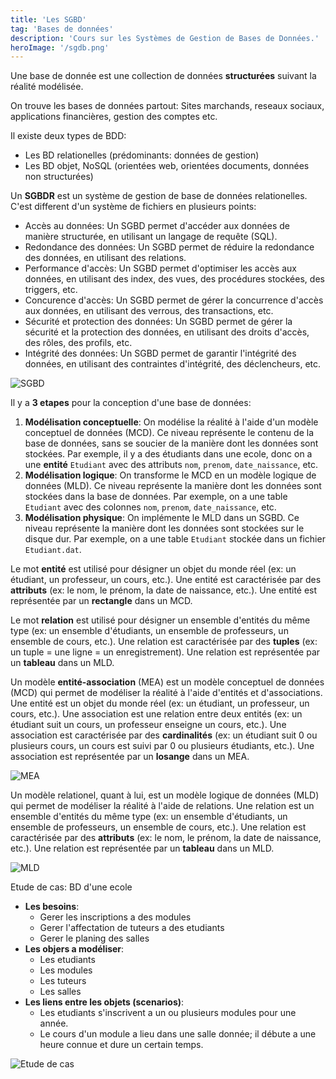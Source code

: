```yaml
---
title: 'Les SGBD'
tag: 'Bases de données'
description: 'Cours sur les Systèmes de Gestion de Bases de Données.'
heroImage: '/sgdb.png'
---
```


Une base de donnée est une collection de données **structurées** suivant la réalité modélisée. 

On trouve les bases de données partout: Sites marchands, reseaux sociaux, applications financières, gestion des comptes etc.

Il existe deux types de BDD: 
- Les BD relationelles (prédominants: données de gestion)
- Les BD objet, NoSQL (orientées web, orientées documents, données non structurées)

Un **SGBDR** est un système de gestion de base de données relationelles. C'est different d'un système de fichiers en plusieurs points:

- Accès au données: Un SGBD permet d'accéder aux données de manière structurée, en utilisant un langage de requête (SQL).
- Redondance des données: Un SGBD permet de réduire la redondance des données, en utilisant des relations.
- Performance d'accès: Un SGBD permet d'optimiser les accès aux données, en utilisant des index, des vues, des procédures stockées, des triggers, etc.
- Concurence d'accès: Un SGBD permet de gérer la concurrence d'accès aux données, en utilisant des verrous, des transactions, etc.
- Sécurité et protection des données: Un SGBD permet de gérer la sécurité et la protection des données, en utilisant des droits d'accès, des rôles, des profils, etc.
- Intégrité des données: Un SGBD permet de garantir l'intégrité des données, en utilisant des contraintes d'intégrité, des déclencheurs, etc.

![SGBD](/sgbd.png)

Il y a **3 etapes** pour la conception d'une base de données:

1. **Modélisation conceptuelle**: On modélise la réalité à l'aide d'un modèle conceptuel de données (MCD). Ce niveau représente le contenu de la base de données, sans se soucier de la manière dont les données sont stockées. Par exemple, il y a des étudiants dans une ecole, donc on a une **entité** `Etudiant` avec des attributs `nom`, `prenom`, `date_naissance`, etc.
2. **Modélisation logique**: On transforme le MCD en un modèle logique de données (MLD). Ce niveau représente la manière dont les données sont stockées dans la base de données. Par exemple, on a une table `Etudiant` avec des colonnes `nom`, `prenom`, `date_naissance`, etc.
3. **Modélisation physique**: On implémente le MLD dans un SGBD. Ce niveau représente la manière dont les données sont stockées sur le disque dur. Par exemple, on a une table `Etudiant` stockée dans un fichier `Etudiant.dat`.

Le mot **entité** est utilisé pour désigner un objet du monde réel (ex: un étudiant, un professeur, un cours, etc.). Une entité est caractérisée par des **attributs** (ex: le nom, le prénom, la date de naissance, etc.). Une entité est représentée par un **rectangle** dans un MCD.

Le mot **relation** est utilisé pour désigner un ensemble d'entités du même type (ex: un ensemble d'étudiants, un ensemble de professeurs, un ensemble de cours, etc.). Une relation est caractérisée par des **tuples** (ex: un tuple = une ligne = un enregistrement). Une relation est représentée par un **tableau** dans un MLD.

Un modèle **entité-association** (MEA) est un modèle conceptuel de données (MCD) qui permet de modéliser la réalité à l'aide d'entités et d'associations. Une entité est un objet du monde réel (ex: un étudiant, un professeur, un cours, etc.). Une association est une relation entre deux entités (ex: un étudiant suit un cours, un professeur enseigne un cours, etc.). Une association est caractérisée par des **cardinalités** (ex: un étudiant suit 0 ou plusieurs cours, un cours est suivi par 0 ou plusieurs étudiants, etc.). Une association est représentée par un **losange** dans un MEA.

![MEA](/MEA.png)

Un modèle relationel, quant à lui, est un modèle logique de données (MLD) qui permet de modéliser la réalité à l'aide de relations. Une relation est un ensemble d'entités du même type (ex: un ensemble d'étudiants, un ensemble de professeurs, un ensemble de cours, etc.). Une relation est caractérisée par des **attributs** (ex: le nom, le prénom, la date de naissance, etc.). Une relation est représentée par un **tableau** dans un MLD.

![MLD](/MLD.png)

Etude de cas: BD d'une ecole

- **Les besoins**:
  - Gerer les inscriptions a des modules
  - Gerer l'affectation de tuteurs a des etudiants
  - Gerer le planing des salles
- **Les objers a modéliser**:
  - Les etudiants
  - Les modules
  - Les tuteurs
  - Les salles
- **Les liens entre les objets (scenarios)**:
  - Les etudiants s'inscrivent a un ou plusieurs modules pour une année.
  - Le cours d'un module a lieu dans une salle donnée; il débute a une heure connue et dure un certain temps.

![Etude de cas](/sgbdex.png)